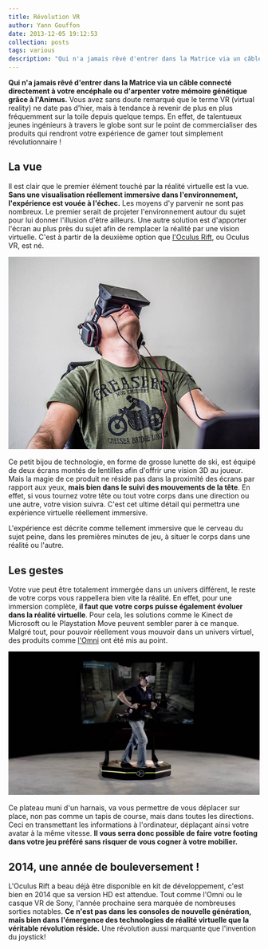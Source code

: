 ```yaml
---
title: Révolution VR
author: Yann Gouffon
date: 2013-12-05 19:12:53
collection: posts
tags: various
description: "Qui n'a jamais rêvé d'entrer dans la Matrice via un câble connecté directement à votre encéphale ou d'arpenter votre mémoire génétique grâce à l'Animus. Bonne nouvelle, votre rêve est sur le point de se réaliser grâce à émergence des technologies de réalité virtuelle."
---
```


**Qui n'a jamais rêvé d'entrer dans la Matrice via un câble connecté directement à votre encéphale ou d'arpenter votre mémoire génétique grâce à l'Animus.** Vous avez sans doute remarqué que le terme VR (virtual reality) ne date pas d'hier, mais à tendance à revenir de plus en plus fréquemment sur la toile depuis quelque temps. En effet, de talentueux jeunes ingénieurs à travers le globe sont sur le point de commercialiser des produits qui rendront votre expérience de gamer tout simplement révolutionnaire !

## La vue
Il est clair que le premier élément touché par la réalité virtuelle est la vue. **Sans une visualisation réellement immersive dans l'environnement, l'expérience est vouée à l'échec.** Les moyens d'y parvenir ne sont pas nombreux. Le premier serait de projeter l'environnement autour du sujet pour lui donner l'illusion d'être ailleurs. Une autre solution est d'apporter l'écran au plus près du sujet afin de remplacer la réalité par une vision virtuelle. C'est à partir de la deuxième option que [l'Oculus Rift](http://www.oculusvr.com/), ou Oculus VR, est né.

![Oculus Rift](/img/images/oculus-rift.jpg)

Ce petit bijou de technologie, en forme de grosse lunette de ski, est équipé de deux écrans montés de lentilles afin d'offrir une vision 3D au joueur. Mais la magie de ce produit ne réside pas dans la proximité des écrans par rapport aux yeux, **mais bien dans le suivi des mouvements de la tête**. En effet, si vous tournez votre tête ou tout votre corps dans une direction ou une autre, votre vision suivra. C'est cet ultime détail qui permettra une expérience virtuelle réellement immersive.

L'expérience est décrite comme tellement immersive que le cerveau du sujet peine, dans les premières minutes de jeu, à situer le corps dans une réalité ou l'autre.

## Les gestes
Votre vue peut être totalement immergée dans un univers différent, le reste de votre corps vous rappellera bien vite la réalité. En effet, pour une immersion complète, **il faut que votre corps puisse également évoluer dans la réalité virtuelle**. Pour cela, les solutions comme le Kinect de Microsoft ou le Playstation Move peuvent sembler parer à ce manque. Malgré tout, pour pouvoir réellement vous mouvoir dans un univers virtuel, des produits comme [l'Omni](http://www.virtuix.com/) ont été mis au point.

![Omin](/img/images/omni.jpg)

Ce plateau muni d'un harnais, va vous permettre de vous déplacer sur place, non pas comme un tapis de course, mais dans toutes les directions. Ceci en transmettant les informations à l'ordinateur, déplaçant ainsi votre avatar à la même vitesse. **Il vous serra donc possible de faire votre footing dans votre jeu préféré sans risquer de vous cogner à votre mobilier.**

## 2014, une année de bouleversement !
L'Oculus Rift a beau déjà être disponible en kit de développement, c'est bien en 2014 que sa version HD est attendue. Tout comme l'Omni ou le casque VR de Sony, l'année prochaine sera marquée de nombreuses sorties notables. **Ce n'est pas dans les consoles de nouvelle génération, mais bien dans l'émergence des technologies de réalité virtuelle que la véritable révolution réside.** Une révolution aussi marquante que l'invention du joystick!


